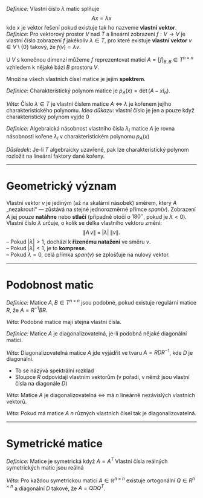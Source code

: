 *Definice:* Vlastní číslo $\lambda$ matic splňuje
$$
Ax = \lambda x
$$
kde $x$ je vektor řešení pokud existuje tak ho nazveme **vlastní vektor**.
*Definice*: Pro vektorový prostor $V$ nad $T$ a lineární zobrazení $f: V \to V$ je vlastní číslo zobrazení $f$ jakékoliv $\lambda \in T$, pro které existuje **vlastní vektor** $v \in V \setminus \{ 0 \}$ takový, že $f(v)= \lambda v$.

U $V$ s konečnou dimenzí můžeme $f$ reprezentovat maticí $A = [f]_{B,B} \in T^{n \times n}$ vzhledem k nějaké bázi $B$ prostoru $V$.

Množina všech vlastních čísel matice je jejím **spektrem**.

*Definice*: Charakteristický polynom matice je $p_{A}(x) = \det(A - xI_{n})$.

*Věta:* Číslo $\lambda \in T$ je vlastní číslem matice $A$ $\iff$ $\lambda$ je kořenem jejího charakteristického polynomu. 
*Idea důkazu*: vlastní číslo je jen a pouze když charakteristický polynom vyjde 0

*Definice:* Algebraická násobnost vlastního čísla $\lambda_{i}$ matice $A$ je rovna násobnosti kořene $\lambda_{i}$ v charakteristickém polynomu $p_{A}(x)$

*Důsledek*: Je-li $T$ algebraicky uzavřené, pak lze charakteristický polynom rozložit na lineární faktory dané kořeny.

---
# Geometrický význam
Vlastní vektor $v$ je jediným (až na skalární násobek) směrem, který $A$ „nezakroutí“ — zůstává na stejné jednorozměrné přímce $span(v)$. Zobrazení $A$ jej pouze **natáhne** nebo **stlačí** (případně otočí o $180^\circ$, pokud je $\lambda<0$). 
Vlastní číslo $\lambda$ určuje, o kolik se délka vlastního vektoru změní:
$$
\|A\,v\| \;=\; |\lambda|\;\|v\|.
$$
– Pokud $|\lambda|>1$, dochází k **řízenému natažení** ve směru $v$.  
– Pokud $|\lambda|<1$, je to **komprese**.  
– Pokud $\lambda=0$, celá přímka $span(v)$ se zplošťuje na nulový vektor.

---
# Podobnost matic
*Definice:* Matice $A,B \in T^{n \times n}$ jsou podobné, pokud existuje regulární matice $R$, že $A = R^{-1}BR$.

*Věta:* Podobné matice mají stejná vlastní čísla.

*Definice:* Matice $A$ je diagonalizovatelná, je-li podobná nějaké diagonální matici.

*Věta:* Diagonalizovatelná matice $A$ jde vyjádřit ve tvaru $A = R D R^{-1}$, kde $D$ je diagonální.
- To se názývá spektrální rozklad
- Sloupce $R$ odpovídají vlastním vektorům (v pořadí, v němž jsou vlastní čísla na diagonále $D$)

*Věta*: Matice $A$ je diagonalizovatelná $\iff$ má $n$ lineárně nezávislých vlastních vektorů.

*Věta:* Pokud má matice $A$ $n$ různých vlastních čísel tak je diagonalizovatelná.

---
# Symetrické matice
*Definice:* Matice je symetrická když $A = A^T$
Vlastní čísla reálných symetrických matic jsou reálná

*Věta:* Pro každou symetrickou matici $A \in \mathbb{R}^{n \times n}$ existuje ortogonální $Q \in R^{n \times n}$ a diagonální $D$ takové, že $A = QDQ^T$.

